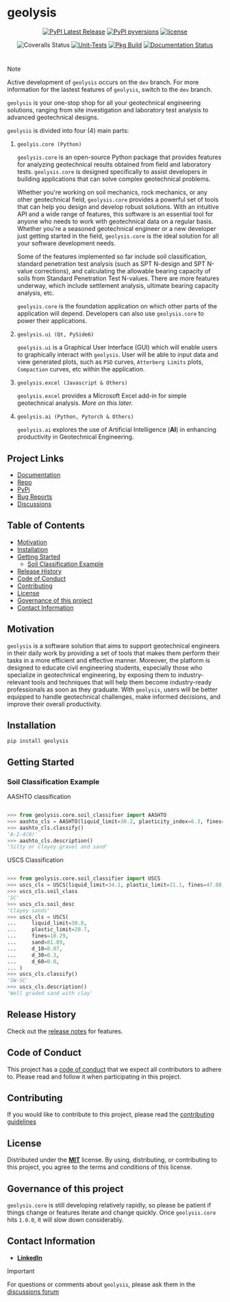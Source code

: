 [code_of_conduct_url]: https://github.com/patrickboateng/geolysis/blob/main/CODE_OF_CONDUCT.md/
[contributing_url]: https://github.com/patrickboateng/geolysis/blob/main/docs/CONTRIBUTING.md#how-to-contribute
[license_url]: https://github.com/patrickboateng/geolysis/blob/main/LICENSE.txt

# geolysis

<div align="center">

[![PyPI Latest Release](https://img.shields.io/pypi/v/geolysis?style=flat&logo=pypi)](https://pypi.org/project/geolysis/)
[![PyPI pyversions](https://img.shields.io/pypi/pyversions/geolysis.svg?logo=python&style=flat)](https://pypi.python.org/pypi/geolysis/)
[![license](https://img.shields.io/pypi/l/geolysis?style=flat&logo=opensourceinitiative)](https://opensource.org/license/mit/)

![Coveralls Status](https://img.shields.io/coverallsCoverage/github/patrickboateng/geolysis?logo=coveralls)
[![Unit-Tests](https://github.com/patrickboateng/geolysis/actions/workflows/unit-tests.yml/badge.svg)](https://github.com/patrickboateng/geolysis/actions/workflows/unit-tests.yml)
[![Pkg Build](https://github.com/patrickboateng/geolysis/actions/workflows/pkg_build.yml/badge.svg)](https://github.com/patrickboateng/geolysis/actions/workflows/pkg_build.yml)
[![Documentation Status](https://readthedocs.org/projects/geolysis/badge/?version=latest)](https://geolysis.readthedocs.io/en/latest/?badge=latest)

</div>

#

> [!NOTE]
> Active development of `geolysis` occurs on the `dev` branch. For more
> information for the lastest features of `geolysis`, switch to the
> `dev` branch.

`geolysis` is your one-stop shop for all your geotechnical engineering
solutions, ranging from site investigation and laboratory test analysis
to advanced geotechnical designs.

`geolysis` is divided into four (4) main parts:

1. `geolyis.core (Python)`

   `geolysis.core` is an open-source Python package that provides features
   for analyzing geotechnical results obtained from field and laboratory
   tests. `geolysis.core` is designed specifically to assist developers
   in building applications that can solve complex geotechnical
   problems.

   Whether you're working on soil mechanics, rock mechanics, or any other
   geotechnical field, `geolysis.core` provides a powerful set of tools
   that can help you design and develop robust solutions. With an
   intuitive API and a wide range of features, this software is an
   essential tool for anyone who needs to work with geotechnical data on
   a regular basis. Whether you're a seasoned geotechnical engineer or a
   new developer just getting started in the field, `geolysis.core` is
   the ideal solution for all your software development needs.

   Some of the features implemented so far include soil classification,
   standard penetration test analysis (such as SPT N-design and SPT
   N-value corrections), and calculating the allowable bearing capacity of
   soils from Standard Penetration Test N-values. There are more features
   underway, which include settlement analysis, ultimate bearing capacity
   analysis, etc.

   `geolysis.core` is the foundation application on which other parts of the
   application will depend. Developers can also use `geolysis.core` to power
   their applications.

1. `geolysis.ui (Qt, PySide6)`

   `geolysis.ui` is a Graphical User Interface (GUI) which will enable
   users to graphically interact with `geolysis`. User will be able to
   input data and view generated plots, such as `PSD` curves,
   `Atterberg Limits` plots, `Compaction` curves, etc within the application.

1. `geolysis.excel (Javascript & Others)`

   `geolysis.excel` provides a Microsoft Excel add-in for simple geotechnical
   analysis. _More on this later._

1. `geolysis.ai (Python, Pytorch & Others)`

   `geolysis.ai` explores the use of Artificial Intelligence (**AI**) in
   enhancing productivity in Geotechnical Engineering.

## Project Links

- [Documentation](https://geolysis.readthedocs.org/en/latest)
- [Repo](https://github.com/patrickboateng/geolysis)
- [PyPi](https://pypi.org/project/geolysis/)
- [Bug Reports](https://github.com/patrickboateng/geolysis/issues)
- [Discussions](https://github.com/patrickboateng/geolysis/discussions)

<!-- > [!IMPORTANT]
> Project documentation is underway -->

## Table of Contents

- [Motivation](#motivation)
- [Installation](#installation)
- [Getting Started](#getting-started)
  - [Soil Classification Example](#soil-classification-example)
- [Release History](#release-history)
- [Code of Conduct](#code-of-conduct)
- [Contributing](#contributing)
- [License](#license)
- [Governance of this project](#governance-of-this-project)
- [Contact Information](#contact-information)

## Motivation

`geolysis` is a software solution that aims to support geotechnical
engineers in their daily work by providing a set of tools that makes
them perform their tasks in a more efficient and effective manner.
Moreover, the platform is designed to educate civil engineering
students, especially those who specialize in geotechnical engineering,
by exposing them to industry-relevant tools and techniques that will
help them become industry-ready professionals as soon as they graduate.
With `geolysis`, users will be better equipped to handle geotechnical
challenges, make informed decisions, and improve their overall
productivity.

## Installation

```shell
pip install geolysis
```

## Getting Started

### Soil Classification Example

AASHTO classification

```python

>>> from geolysis.core.soil_classifier import AASHTO
>>> aashto_cls = AASHTO(liquid_limit=30.2, plasticity_index=6.3, fines=11.18)
>>> aashto_cls.classify()
'A-2-4(0)'
>>> aashto_cls.description()
'Silty or clayey gravel and sand'

```

USCS Classification

```python

>>> from geolysis.core.soil_classifier import USCS
>>> uscs_cls = USCS(liquid_limit=34.1, plastic_limit=21.1, fines=47.88, sand=37.84)
>>> uscs_cls.soil_class
'SC'
>>> uscs_cls.soil_desc
'Clayey sands'
>>> uscs_cls = USCS(
...     liquid_limit=30.8,
...     plastic_limit=20.7,
...     fines=10.29,
...     sand=81.89,
...     d_10=0.07,
...     d_30=0.3,
...     d_60=0.8,
... )
>>> uscs_cls.classify()
'SW-SC'
>>> uscs_cls.description()
'Well graded sand with clay'

```

<!-- See the [Quick start section] of the docs for more examples. -->

## Release History

Check out the [release notes](https://geolysis.rtfd.io/en/latest/release_notes/index.html)
for features.

## Code of Conduct

This project has a [code of conduct][code_of_conduct_url] that
we expect all contributors to adhere to. Please read and follow
it when participating in this project.

## Contributing

If you would like to contribute to this project, please read
the [contributing guidelines][contributing_url]

## License

Distributed under the [**MIT**][license_url] license. By using,
distributing, or contributing to this project, you agree to the
terms and conditions of this license.

## Governance of this project

`geolysis.core` is still developing relatively rapidly, so please
be patient if things change or features iterate and change quickly.
Once `geolysis.core` hits `1.0.0`, it will slow down considerably.

## Contact Information

- [**LinkedIn**](https://linkedin.com/in/patrickboateng/)

> [!IMPORTANT]
> For questions or comments about `geolysis`, please ask them in the
> [discussions forum](https://github.com/patrickboateng/geolysis/discussions)
